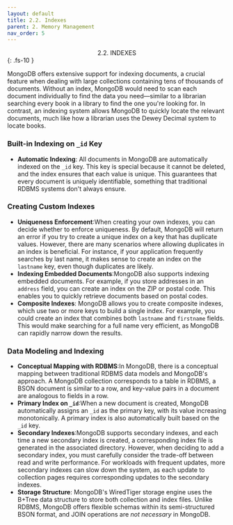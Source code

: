 ```yaml
---
layout: default
title: 2.2. Indexes
parent: 2. Memory Management
nav_order: 5
---
```

<div style="text-align: center;">
2.2. INDEXES
</div>
{: .fs-10 }

MongoDB offers extensive support for indexing documents, a crucial feature when dealing with large collections containing tens of thousands of documents. Without an index, MongoDB would need to scan each document individually to find the data you need—similar to a librarian searching every book in a library to find the one you're looking for. In contrast, an indexing system allows MongoDB to quickly locate the relevant documents, much like how a librarian uses the Dewey Decimal system to locate books.

### Built-in Indexing on `_id` Key

- **Automatic Indexing**:
  All documents in MongoDB are automatically indexed on the `_id` key. This key is special because it cannot be deleted, and the index ensures that each value is unique. This guarantees that every document is uniquely identifiable, something that traditional RDBMS systems don't always ensure.

### Creating Custom Indexes

- **Uniqueness Enforcement**:When creating your own indexes, you can decide whether to enforce uniqueness. By default, MongoDB will return an error if you try to create a unique index on a key that has duplicate values. However, there are many scenarios where allowing duplicates in an index is beneficial. For instance, if your application frequently searches by last name, it makes sense to create an index on the `lastname` key, even though duplicates are likely.
- **Indexing Embedded Documents**:MongoDB also supports indexing embedded documents. For example, if you store addresses in an `address` field, you can create an index on the ZIP or postal code. This enables you to quickly retrieve documents based on postal codes.
- **Composite Indexes**:
  MongoDB allows you to create composite indexes, which use two or more keys to build a single index. For example, you could create an index that combines both `lastname` and `firstname` fields. This would make searching for a full name very efficient, as MongoDB can rapidly narrow down the results.

### Data Modeling and Indexing

- **Conceptual Mapping with RDBMS**:In MongoDB, there is a conceptual mapping between traditional RDBMS data models and MongoDB's approach. A MongoDB collection corresponds to a table in RDBMS, a BSON document is similar to a row, and key-value pairs in a document are analogous to fields in a row.
- **Primary Index on `_id`**:When a new document is created, MongoDB automatically assigns an `_id` as the primary key, with its value increasing monotonically. A primary index is also automatically built based on the `_id` key.
- **Secondary Indexes**:MongoDB supports secondary indexes, and each time a new secondary index is created, a corresponding index file is generated in the associated directory. However, when deciding to add a secondary index, you must carefully consider the trade-off between read and write performance. For workloads with frequent updates, more secondary indexes can slow down the system, as each update to collection pages requires corresponding updates to the secondary indexes.
- **Storage Structure**:
  MongoDB's WiredTiger storage engine uses the B+Tree data structure to store both collection and index files. Unlike RDBMS, MongoDB offers flexible schemas within its semi-structured BSON format, and JOIN operations are _not necessary_ in MongoDB.
